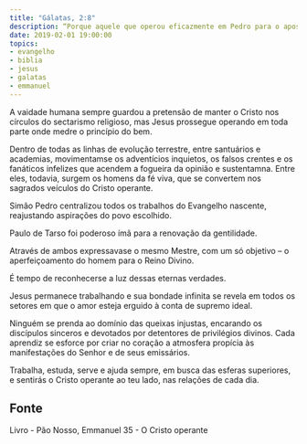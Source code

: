 ```yaml
---
title: "Gálatas, 2:8"
description: “Porque aquele que operou eficazmente em Pedro para o apostolado da circuncisão, esse operou também em mim com eficácia para com os gentios.” - Paulo
date: 2019-02-01 19:00:00
topics: 
- evangelho
- biblia
- jesus
- galatas
- emmanuel
---
```


A vaidade humana sempre guardou a pretensão de manter o Cristo nos
círculos do sectarismo religioso, mas Jesus prossegue operando em toda parte onde
medre o princípio do bem.

Dentro de todas as linhas de evolução terrestre, entre santuários e
academias, movimentam­se os adventícios inquietos, os falsos crentes e os fanáticos
infelizes que acendem a fogueira da opinião e sustentam­na. Entre eles, todavia,
surgem os homens da fé viva, que se convertem nos sagrados veículos do Cristo
operante.

Simão Pedro centralizou todos os trabalhos do Evangelho nascente,
reajustando aspirações do povo escolhido.

Paulo de Tarso foi poderoso ímã para a renovação da gentilidade.

Através de ambos expressava­se o mesmo Mestre, com um só objetivo – o
aperfeiçoamento do homem para o Reino Divino.

É tempo de reconhecer­se a luz dessas eternas verdades.

Jesus permanece trabalhando e sua bondade infinita se revela em todos os
setores em que o amor esteja erguido à conta de supremo ideal.

Ninguém se prenda ao domínio das queixas injustas, encarando os
discípulos sinceros e devotados por detentores de privilégios divinos. Cada aprendiz
se esforce por criar no coração a atmosfera propícia às manifestações do Senhor e de
seus emissários.

Trabalha, estuda, serve e ajuda sempre, em busca das esferas superiores, e
sentirás o Cristo operante ao teu lado, nas relações de cada dia.




## Fonte
Livro - Pão Nosso, Emmanuel
35 - O Cristo operante

